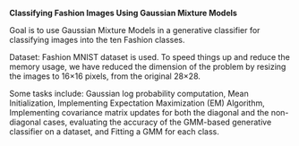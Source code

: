 

**Classifying Fashion Images Using Gaussian Mixture Models**

Goal is to use Gaussian Mixture Models in a generative classifier for classifying images into the ten Fashion classes.

Dataset: Fashion MNIST dataset is used. To speed things up and reduce the memory usage, we have reduced the dimension of the problem by resizing the images to 16×16 pixels, from the original 28×28.

Some tasks include: Gaussian log probability computation, Mean Initialization, Implementing Expectation Maximization (EM) Algorithm, Implementing covariance matrix updates for both the diagonal and the non-diagonal cases, evaluating the accuracy of the GMM-based generative classifier on a dataset, and Fitting a GMM for each class.
